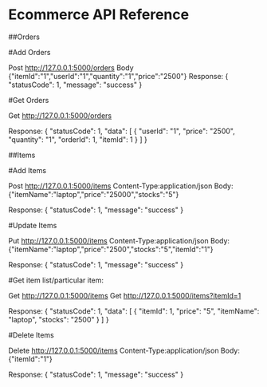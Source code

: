 # Ecommerce API Reference
##Orders

#Add Orders 

Post http://127.0.0.1:5000/orders
Body {"itemId":"1","userId":"1","quantity":"1","price":"2500"}
Response:
{
    "statusCode": 1,
    "message": "success"
}

#Get Orders

Get http://127.0.0.1:5000/orders

Response:
{
    "statusCode": 1,
    "data": [
        {
            "userId": "1",
            "price": "2500",
            "quantity": "1",
            "orderId": 1,
            "itemId": 1
        }
    ]
}

##Items

#Add Items

Post http://127.0.0.1:5000/items
Content-Type:application/json
Body:
{"itemName":"laptop","price":"25000","stocks":"5"}

Response:
{
    "statusCode": 1,
    "message": "success"
}

#Update Items

Put http://127.0.0.1:5000/items
Content-Type:application/json
Body:
{"itemName":"laptop","price":"2500","stocks":"5","itemId":"1"}

Response:
{
    "statusCode": 1,
    "message": "success"
}

#Get item list/particular item:

Get http://127.0.0.1:5000/items
Get http://127.0.0.1:5000/items?itemId=1

Response:
{
    "statusCode": 1,
    "data": [
        {
            "itemId": 1,
            "price": "5",
            "itemName": "laptop",
            "stocks": "2500"
        }
    ]
}

#Delete Items

Delete http://127.0.0.1:5000/items
Content-Type:application/json
Body:
{"itemId":"1"}

Response:
{
    "statusCode": 1,
    "message": "success"
}


